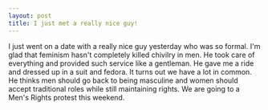 ```yaml
---
layout: post
title: I just met a really nice guy!
---
```


I just went on a date with a really nice guy yesterday who was so formal.  I'm glad that feminism hasn't completely killed chivilry in men.  He took care of everything and provided such service like a gentleman.  He gave me a ride and dressed up in a suit and fedora.  It turns out we have a lot in common.  He thinks men should go back to being masculine and women should accept traditional roles while still maintaining rights.  We are going to a Men's Rights protest this weekend.


